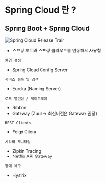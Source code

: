 # Spring Cloud 란 ?

## Spring Boot + Spring Cloud

![Spring Cloud Release Train](./images/SpringCloud_Release_Train.png)

- 스프링 부트와 스프링 클라우드를 연동해서 사용함

`환경 설정`
- Spring Cloud Config Server

`서비스 등록 및 검색`
- Eureka (Naming Server)

`로드 밸런싱 / 게이트웨이`
- Ribbon
- Gateway (Zuul -> 최신버전은 Gateway 권장)

`REST Clients`
- Feign Client

`시각화 모니터링`
- Zipkin Tracing
- Netflix API Gateway

`장애 복구`
- Hystrix